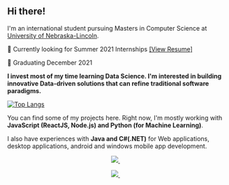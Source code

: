 ## Hi there! 

I'm an international student pursuing Masters in Computer Science at <a href="https://www.unl.edu/">University of Nebraska-Lincoln</a>.

:triangular_flag_on_post: Currently looking for Summer 2021 Internships <a href="https://rojinadeuja.github.io/docs/deuja_rojina_resume.pdf">[View Resume]</a>

:triangular_flag_on_post: Graduating December 2021

**I invest most of my time learning Data Science. I'm interested in building innovative Data-driven solutions that can refine traditional software paradigms.**

[![Top Langs](https://github-readme-stats.vercel.app/api/top-langs/?username=rojinadeuja&layout=compact&hide=jupyter%20notebook&langs_count=7)](https://github.com/anuraghazra/github-readme-stats)

You can find some of my projects here. Right now, I'm mostly working with **JavaScript (ReactJS, Node.js) and Python (for Machine Learning)**.

I also have experiences with **Java and C#(.NET)** for Web applications, desktop applications, android and windows mobile app development.

<p align='center'> 
  <a href="https://www.linkedin.com/in/rojinadeuja/">
    <img src="https://img.shields.io/badge/linkedin-%230077B5.svg?&style=for-the-badge&logo=linkedin&logoColor=white" />
  </a>&nbsp;&nbsp;
</p>
<p align='center'> 
  <a href="https://rojinadeuja.github.io/">
    <img src="https://img.shields.io/static/v1?label=Visit&message=Website&color=green" />
  </a>&nbsp;&nbsp;
</p>

  
<!--
[![Open Source? Yes!](https://badgen.net/badge/Open%20Source%20%3F/Yes%21/blue?icon=github)](https://github.com/Naereen/badges/)
-->
